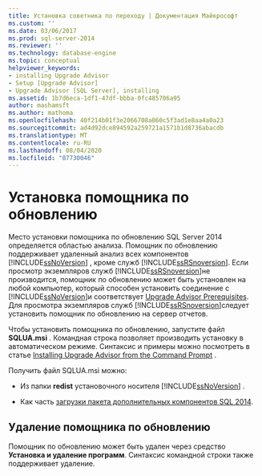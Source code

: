 ```yaml
---
title: Установка советника по переходу | Документация Майкрософт
ms.custom: ''
ms.date: 03/06/2017
ms.prod: sql-server-2014
ms.reviewer: ''
ms.technology: database-engine
ms.topic: conceptual
helpviewer_keywords:
- installing Upgrade Advisor
- Setup [Upgrade Advisor]
- Upgrade Advisor [SQL Server], installing
ms.assetid: 1b7d6eca-1df1-47df-bbba-0fc485706a95
author: mashamsft
ms.author: mathoma
ms.openlocfilehash: 40f214b01f3e2066708a060c5f3ad1e8aa4a0a23
ms.sourcegitcommit: ad4d92dce894592a259721a1571b1d8736abacdb
ms.translationtype: MT
ms.contentlocale: ru-RU
ms.lasthandoff: 08/04/2020
ms.locfileid: "87730046"
---
```

# <a name="installing-upgrade-advisor"></a>Установка помощника по обновлению
  Место установки помощника по обновлению SQL Server 2014 определяется областью анализа. Помощник по обновлению поддерживает удаленный анализ всех компонентов [!INCLUDE[ssNoVersion](../../includes/ssnoversion-md.md)] , кроме служб [!INCLUDE[ssRSnoversion](../../includes/ssrsnoversion-md.md)]. Если просмотр экземпляров служб [!INCLUDE[ssRSnoversion](../../includes/ssrsnoversion-md.md)]не производится, помощник по обновлению может быть установлен на любой компьютер, который способен установить соединение с [!INCLUDE[ssNoVersion](../../includes/ssnoversion-md.md)]и соответствует [Upgrade Advisor Prerequisites](../../../2014/sql-server/install/upgrade-advisor-prerequisites.md). Для просмотра экземпляров служб [!INCLUDE[ssRSnoversion](../../includes/ssrsnoversion-md.md)]следует установить помощник по обновлению на сервер отчетов.  
  
 Чтобы установить помощника по обновлению, запустите файл **SQLUA.msi** . Командная строка позволяет производить установку в автоматическом режиме. Синтаксис и примеры можно посмотреть в статье [Installing Upgrade Advisor from the Command Prompt](../../../2014/sql-server/install/installing-upgrade-advisor-from-the-command-prompt.md) .  
  
 Получить файл SQLUA.msi можно:  
  
-   Из папки **redist** установочного носителя [!INCLUDE[ssNoVersion](../../includes/ssnoversion-md.md)] .  
  
-   Как часть [загрузки пакета дополнительных компонентов SQL 2014](https://www.microsoft.com/download/details.aspx?id=42295).  
  
## <a name="uninstalling-upgrade-advisor"></a>Удаление помощника по обновлению  
 Помощник по обновлению может быть удален через средство **Установка и удаление программ**. Синтаксис командной строки также поддерживает удаление.  
  
  
